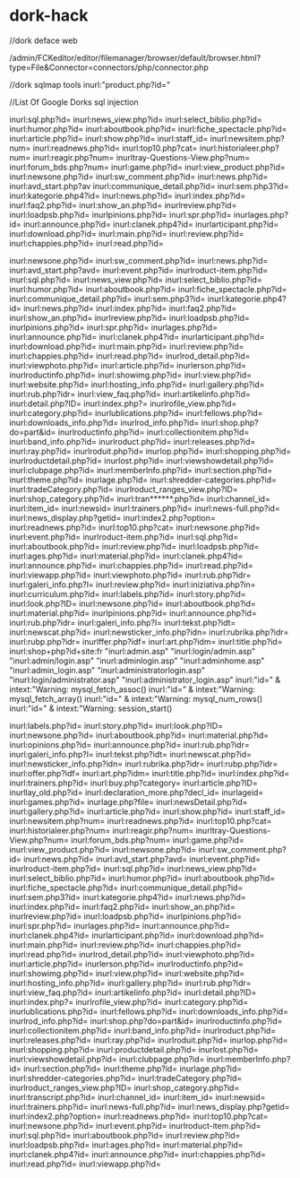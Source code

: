 # dork-hack

//dork deface web

/admin/FCKeditor/editor/filemanager/browser/default/browser.html?type=File&Connector=connectors/php/connector.php

//dork sqlmap tools
inurl:"product.php?id="




//List Of Google Dorks sql injection

inurl:sql.php?id=
inurl:news_view.php?id=
inurl:select_biblio.php?id=
inurl:humor.php?id=
inurl:aboutbook.php?id=
inurl:fiche_spectacle.php?id=
inurl:article.php?id=
inurl:show.php?id=
inurl:staff_id=
inurl:newsitem.php?num=
inurl:readnews.php?id=
inurl:top10.php?cat=
inurl:historialeer.php?num=
inurl:reagir.php?num=
inurltray-Questions-View.php?num=
inurl:forum_bds.php?num=
inurl:game.php?id=
inurl:view_product.php?id=
inurl:newsone.php?id=
inurl:sw_comment.php?id=
inurl:news.php?id=
inurl:avd_start.php?av
inurl:communique_detail.php?id=
inurl:sem.php3?id=
inurl:kategorie.php4?id=
inurl:news.php?id=
inurl:index.php?id=
inurl:faq2.php?id=
inurl:show_an.php?id=
inurlreview.php?id=
inurl:loadpsb.php?id=
inurlpinions.php?id=
inurl:spr.php?id=
inurlages.php?id=
inurl:announce.php?id=
inurl:clanek.php4?id=
inurlarticipant.php?id=
inurl:download.php?id=
inurl:main.php?id=
inurl:review.php?id=
inurl:chappies.php?id=
inurl:read.php?id=

inurl:newsone.php?id=
inurl:sw_comment.php?id=
inurl:news.php?id=
inurl:avd_start.php?avd=
inurl:event.php?id=
inurlroduct-item.php?id=
inurl:sql.php?id=
inurl:news_view.php?id=
inurl:select_biblio.php?id=
inurl:humor.php?id=
inurl:aboutbook.php?id=
inurl:fiche_spectacle.php?id=
inurl:communique_detail.php?id=
inurl:sem.php3?id=
inurl:kategorie.php4?id=
inurl:news.php?id=
inurl:index.php?id=
inurl:faq2.php?id=
inurl:show_an.php?id=
inurlreview.php?id=
inurl:loadpsb.php?id=
inurlpinions.php?id=
inurl:spr.php?id=
inurlages.php?id=
inurl:announce.php?id=
inurl:clanek.php4?id=
inurlarticipant.php?id=
inurl:download.php?id=
inurl:main.php?id=
inurl:review.php?id=
inurl:chappies.php?id=
inurl:read.php?id=
inurlrod_detail.php?id=
inurl:viewphoto.php?id=
inurl:article.php?id=
inurlerson.php?id=
inurlroductinfo.php?id=
inurl:showimg.php?id=
inurl:view.php?id=
inurl:website.php?id=
inurl:hosting_info.php?id=
inurl:gallery.php?id=
inurl:rub.php?idr=
inurl:view_faq.php?id=
inurl:artikelinfo.php?id=
inurl:detail.php?ID=
inurl:index.php?=
inurlrofile_view.php?id=
inurl:category.php?id=
inurlublications.php?id=
inurl:fellows.php?id=
inurl:downloads_info.php?id=
inurlrod_info.php?id=
inurl:shop.php?do=part&id=
inurlroductinfo.php?id=
inurl:collectionitem.php?id=
inurl:band_info.php?id=
inurlroduct.php?id=
inurl:releases.php?id=
inurl:ray.php?id=
inurlroduit.php?id=
inurlop.php?id=
inurl:shopping.php?id=
inurlroductdetail.php?id=
inurlost.php?id=
inurl:viewshowdetail.php?id=
inurl:clubpage.php?id=
inurl:memberInfo.php?id=
inurl:section.php?id=
inurl:theme.php?id=
inurlage.php?id=
inurl:shredder-categories.php?id=
inurl:tradeCategory.php?id=
inurlroduct_ranges_view.php?ID=
inurl:shop_category.php?id=
inurl:tran******.php?id=
inurl:channel_id=
inurl:item_id=
inurl:newsid=
inurl:trainers.php?id=
inurl:news-full.php?id=
inurl:news_display.php?getid=
inurl:index2.php?option=
inurl:readnews.php?id=
inurl:top10.php?cat=
inurl:newsone.php?id=
inurl:event.php?id=
inurlroduct-item.php?id=
inurl:sql.php?id=
inurl:aboutbook.php?id=
inurl:review.php?id=
inurl:loadpsb.php?id=
inurl:ages.php?id=
inurl:material.php?id=
inurl:clanek.php4?id=
inurl:announce.php?id=
inurl:chappies.php?id=
inurl:read.php?id=
inurl:viewapp.php?id=
inurl:viewphoto.php?id=
inurl:rub.php?idr=
inurl:galeri_info.php?l=
inurl:review.php?id=
inurl:iniziativa.php?in=
inurl:curriculum.php?id=
inurl:labels.php?id=
inurl:story.php?id=
inurl:look.php?ID=
inurl:newsone.php?id=
inurl:aboutbook.php?id=
inurl:material.php?id=
inurlpinions.php?id=
inurl:announce.php?id=
inurl:rub.php?idr=
inurl:galeri_info.php?l=
inurl:tekst.php?idt=
inurl:newscat.php?id=
inurl:newsticker_info.php?idn=
inurl:rubrika.php?idr=
inurl:rubp.php?idr=
inurlffer.php?idf=
inurl:art.php?idm=
inurl:title.php?id=
inurl:shop+php?id+site:fr
"inurl:admin.asp"
"inurl:login/admin.asp"
"inurl:admin/login.asp"
"inurl:adminlogin.asp"
"inurl:adminhome.asp"
"inurl:admin_login.asp"
"inurl:administratorlogin.asp"
"inurl:login/administrator.asp"
"inurl:administrator_login.asp"
inurl:"id=" & intext:"Warning: mysql_fetch_assoc()
inurl:"id=" & intext:"Warning: mysql_fetch_array()
inurl:"id=" & intext:"Warning: mysql_num_rows()
inurl:"id=" & intext:"Warning: session_start()

inurl:labels.php?id=
inurl:story.php?id=
inurl:look.php?ID=
inurl:newsone.php?id=
inurl:aboutbook.php?id=
inurl:material.php?id=
inurl:opinions.php?id=
inurl:announce.php?id=
inurl:rub.php?idr=
inurl:galeri_info.php?l=
inurl:tekst.php?idt=
inurl:newscat.php?id=
inurl:newsticker_info.php?idn=
inurl:rubrika.php?idr=
inurl:rubp.php?idr=
inurl:offer.php?idf=
inurl:art.php?idm=
inurl:title.php?id=
inurl:index.php?id=
inurl:trainers.php?id=
inurl:buy.php?category=
inurl:article.php?ID=
inurllay_old.php?id=
inurl:declaration_more.php?decl_id=
inurlageid=
inurl:games.php?id=
inurlage.php?file=
inurl:newsDetail.php?id=
inurl:gallery.php?id=
inurl:article.php?id=
inurl:show.php?id=
inurl:staff_id=
inurl:newsitem.php?num=
inurl:readnews.php?id=
inurl:top10.php?cat=
inurl:historialeer.php?num=
inurl:reagir.php?num=
inurltray-Questions-View.php?num=
inurl:forum_bds.php?num=
inurl:game.php?id=
inurl:view_product.php?id=
inurl:newsone.php?id=
inurl:sw_comment.php?id=
inurl:news.php?id=
inurl:avd_start.php?avd=
inurl:event.php?id=
inurlroduct-item.php?id=
inurl:sql.php?id=
inurl:news_view.php?id=
inurl:select_biblio.php?id=
inurl:humor.php?id=
inurl:aboutbook.php?id=
inurl:fiche_spectacle.php?id=
inurl:communique_detail.php?id=
inurl:sem.php3?id=
inurl:kategorie.php4?id=
inurl:news.php?id=
inurl:index.php?id=
inurl:faq2.php?id=
inurl:show_an.php?id=
inurlreview.php?id=
inurl:loadpsb.php?id=
inurlpinions.php?id=
inurl:spr.php?id=
inurlages.php?id=
inurl:announce.php?id=
inurl:clanek.php4?id=
inurlarticipant.php?id=
inurl:download.php?id=
inurl:main.php?id=
inurl:review.php?id=
inurl:chappies.php?id=
inurl:read.php?id=
inurlrod_detail.php?id=
inurl:viewphoto.php?id=
inurl:article.php?id=
inurlerson.php?id=
inurlroductinfo.php?id=
inurl:showimg.php?id=
inurl:view.php?id=
inurl:website.php?id=
inurl:hosting_info.php?id=
inurl:gallery.php?id=
inurl:rub.php?idr=
inurl:view_faq.php?id=
inurl:artikelinfo.php?id=
inurl:detail.php?ID=
inurl:index.php?=
inurlrofile_view.php?id=
inurl:category.php?id=
inurlublications.php?id=
inurl:fellows.php?id=
inurl:downloads_info.php?id=
inurlrod_info.php?id=
inurl:shop.php?do=part&id=
inurlroductinfo.php?id=
inurl:collectionitem.php?id=
inurl:band_info.php?id=
inurlroduct.php?id=
inurl:releases.php?id=
inurl:ray.php?id=
inurlroduit.php?id=
inurlop.php?id=
inurl:shopping.php?id=
inurl:productdetail.php?id=
inurlost.php?id=
inurl:viewshowdetail.php?id=
inurl:clubpage.php?id=
inurl:memberInfo.php?id=
inurl:section.php?id=
inurl:theme.php?id=
inurlage.php?id=
inurl:shredder-categories.php?id=
inurl:tradeCategory.php?id=
inurlroduct_ranges_view.php?ID=
inurl:shop_category.php?id=
inurl:transcript.php?id=
inurl:channel_id=
inurl:item_id=
inurl:newsid=
inurl:trainers.php?id=
inurl:news-full.php?id=
inurl:news_display.php?getid=
inurl:index2.php?option=
inurl:readnews.php?id=
inurl:top10.php?cat=
inurl:newsone.php?id=
inurl:event.php?id=
inurlroduct-item.php?id=
inurl:sql.php?id=
inurl:aboutbook.php?id=
inurl:review.php?id=
inurl:loadpsb.php?id=
inurl:ages.php?id=
inurl:material.php?id=
inurl:clanek.php4?id=
inurl:announce.php?id=
inurl:chappies.php?id=
inurl:read.php?id=
inurl:viewapp.php?id=
